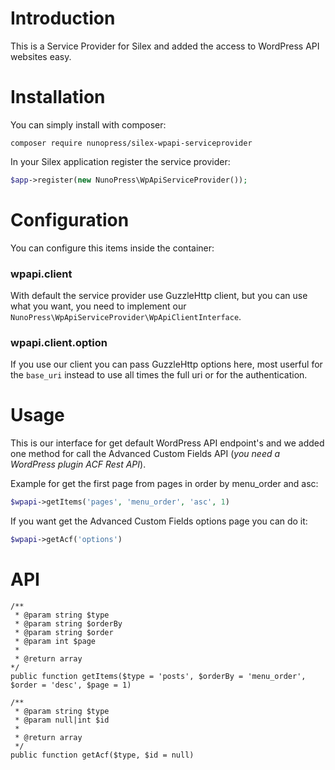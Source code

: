 # Introduction
This is a Service Provider for Silex and added the access to WordPress API websites easy.

# Installation
You can simply install with composer:

`composer require nunopress/silex-wpapi-serviceprovider`

In your Silex application register the service provider:

```php
$app->register(new NunoPress\WpApiServiceProvider());
```

# Configuration
You can configure this items inside the container:

### wpapi.client
With default the service provider use GuzzleHttp client, but you can use what you want, you need to implement our `NunoPress\WpApiServiceProvider\WpApiClientInterface`.

### wpapi.client.option
If you use our client you can pass GuzzleHttp options here, most userful for the `base_uri` instead to use all times the full uri or for the authentication.

# Usage
This is our interface for get default WordPress API endpoint's and we added one method for call the Advanced Custom Fields API (_you need a WordPress plugin ACF Rest API_).

Example for get the first page from pages in order by menu_order and asc:

```php
$wpapi->getItems('pages', 'menu_order', 'asc', 1)
```

If you want get the Advanced Custom Fields options page you can do it:

```php
$wpapi->getAcf('options')
```

# API

```
/**
 * @param string $type
 * @param string $orderBy
 * @param string $order
 * @param int $page
 *
 * @return array
*/
public function getItems($type = 'posts', $orderBy = 'menu_order', $order = 'desc', $page = 1)
```

```
/**
 * @param string $type
 * @param null|int $id
 *
 * @return array
 */
public function getAcf($type, $id = null)
```